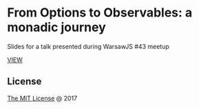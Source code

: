 # From Options to Observables: a monadic journey

Slides for a talk presented during WarsawJS #43 meetup

[VIEW](https://miloszpp.github.io/warsawjs-slides-monads/)

## License

[The MIT License](http://en.wikipedia.org/wiki/MIT_License) @ 2017

